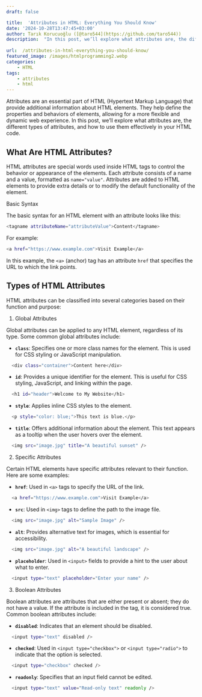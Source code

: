 ```yaml
---
draft: false

title:  'Attributes in HTML: Everything You Should Know'
date: '2024-10-28T13:47:45+03:00'
author: Tarık Korucuoğlu ([@taro544](https://github.com/taro544))
description:  "In this post, we’ll explore what attributes are, the different types of attributes, and how to use them effectively in your HTML code. " 
 
url:  /attributes-in-html-everything-you-should-know/
featured_image: /images/htmlprogramming2.webp
categories:
    - HTML
tags:
    - attributes
    - html
---
```

Attributes are an essential part of HTML (Hypertext Markup Language) that provide additional information about HTML elements. They help define the properties and behaviors of elements, allowing for a more flexible and dynamic web experience. In this post, we’ll explore what attributes are, the different types of attributes, and how to use them effectively in your HTML code.

## What Are HTML Attributes?

HTML attributes are special words used inside HTML tags to control the behavior or appearance of the elements. Each attribute consists of a name and a value, formatted as `name="value"`. Attributes are added to HTML elements to provide extra details or to modify the default functionality of the element.

Basic Syntax

The basic syntax for an HTML element with an attribute looks like this:
```bash
<tagname attributeName="attributeValue">Content</tagname>
```

For example:
```bash
<a href="https://www.example.com">Visit Example</a>
```

In this example, the `<a>` (anchor) tag has an attribute `href` that specifies the URL to which the link points.

## Types of HTML Attributes

HTML attributes can be classified into several categories based on their function and purpose:

1. Global Attributes

Global attributes can be applied to any HTML element, regardless of its type. Some common global attributes include:
* **`class`**: Specifies one or more class names for the element. This is used for CSS styling or JavaScript manipulation.

```bash
  <div class="container">Content here</div>
```
* **`id`**: Provides a unique identifier for the element. This is useful for CSS styling, JavaScript, and linking within the page.

```bash
  <h1 id="header">Welcome to My Website</h1>
```
* **`style`**: Applies inline CSS styles to the element.

```bash
  <p style="color: blue;">This text is blue.</p>
```
* **`title`**: Offers additional information about the element. This text appears as a tooltip when the user hovers over the element.

```bash
  <img src="image.jpg" title="A beautiful sunset" />
```

2. Specific Attributes

Certain HTML elements have specific attributes relevant to their function. Here are some examples:
* **`href`**: Used in `<a>` tags to specify the URL of the link.

```bash
  <a href="https://www.example.com">Visit Example</a>
```
* **`src`**: Used in `<img>` tags to define the path to the image file.

```bash
  <img src="image.jpg" alt="Sample Image" />
```
* **`alt`**: Provides alternative text for images, which is essential for accessibility.

```bash
  <img src="image.jpg" alt="A beautiful landscape" />
```
* **`placeholder`**: Used in `<input>` fields to provide a hint to the user about what to enter.

```bash
  <input type="text" placeholder="Enter your name" />
```

3. Boolean Attributes

Boolean attributes are attributes that are either present or absent; they do not have a value. If the attribute is included in the tag, it is considered true. Common boolean attributes include:
* **`disabled`**: Indicates that an element should be disabled.

```bash
  <input type="text" disabled />
```
* **`checked`**: Used in `<input type="checkbox">` or `<input type="radio">` to indicate that the option is selected.

```bash
  <input type="checkbox" checked />
```
* **`readonly`**: Specifies that an input field cannot be edited.

```bash
  <input type="text" value="Read-only text" readonly />
```

## 
